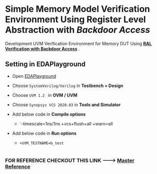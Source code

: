 # Simple Memory Model Verification Environment Using **Register Level Abstraction with *Backdoor Access***

Development UVM Verification Environment for Memory DUT Using [**RAL Verification with Backdoor Access**](https://www.chipverify.com/uvm/uvm-register-backdoor-access) .

## Setting in EDAPlayground

* Open [EDAPlayground](https://www.edaplayground.com/)

* Choose `SystemVerilog/Verilog` in **Testbench + Design**

* Choose `UVM 1.2 ` in  **OVM / UVM**

* Choose  ``Synopsys VCS 2020.03`` in **Tools and Simulator** 

* Add below code in **Compile options** 

    * `-timescale=1ns/1ns +vcs+flush+all +warn=all

* Add below code in **Run options**

    * `+UVM_TESTNAME=b_test`

#

### FOR REFERENCE CHECKOUT THIS LINK ---> [Master Reference](https://www.edaplayground.com/x/BDSe)
#
